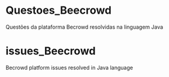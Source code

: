 # Questoes_Beecrowd
<p>Questões da plataforma Becrowd  resolvidas na linguagem Java</p>

# issues_Beecrowd
<p>Becrowd platform issues resolved in Java language</p>
